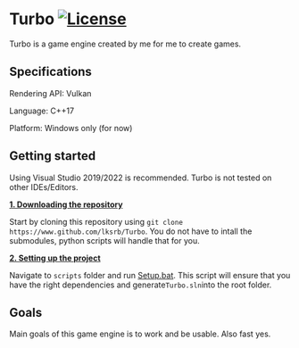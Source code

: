 # Turbo [![License](https://img.shields.io/github/license/lksrb/Turbo.svg)](https://github.com/lksrb/Turbo/blob/main/LICENSE)
Turbo is a game engine created by me for me to create games.

## Specifications

Rendering API: Vulkan

Language: C++17

Platform: Windows only (for now)

## Getting started
Using Visual Studio 2019/2022 is recommended. Turbo is not tested on other IDEs/Editors.

<ins>**1. Downloading the repository**</ins>

Start by cloning this repository using `git clone https://www.github.com/lksrb/Turbo`.
You do not have to intall the submodules, python scripts will handle that for you.

<ins>**2. Setting up the project**</ins>

Navigate to `scripts` folder and run [Setup.bat](https://github.com/lksrb/Turbo/blob/main/scripts/Setup.bat). 
This script will ensure that you have the right dependencies and generate```Turbo.sln```into the root folder.

## Goals
Main goals of this game engine is to work and be usable. Also fast yes.
